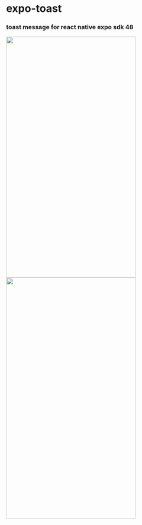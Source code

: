 # expo-toast
### toast message for  react native expo sdk 48

<img src="https://github.com/LuizHGodoy/expo-toast/assets/40682386/964594ff-93bd-4701-afe3-d8e0f82b3607" width="350" height="650" />
<img src="https://github.com/LuizHGodoy/expo-toast/assets/40682386/36d37f12-8ea2-4590-8a8c-5e6203189bf4" width="350" height="650" />
